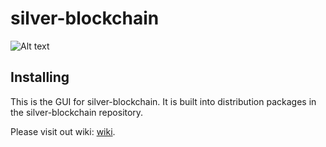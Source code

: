 # silver-blockchain
![Alt text](https://github.com/silver-network/silver-blockchain-gui/blob/main/src/components/icons/images/silver_back2.svg)

## Installing

This is the GUI for silver-blockchain. It is built into distribution packages in the silver-blockchain repository.

Please visit out wiki:
[wiki](https://github.com/silver-network/silver-blockchain/wiki).